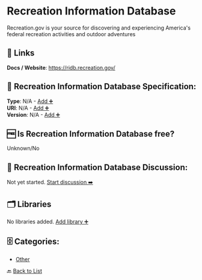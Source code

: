 # Recreation Information Database

Recreation.gov is your source for discovering and experiencing America's federal recreation activities and outdoor adventures

##  🔗 Links
**Docs / Website**: https://ridb.recreation.gov/

## 🧬 Recreation Information Database Specification:
**Type**: N/A - [Add ➕](https://github.com/apis-list/apis-list/edit/main/apis/recreation-information-database/recreation-information-database.yaml)  
**URI**: N/A - [Add ➕](https://github.com/apis-list/apis-list/edit/main/apis/recreation-information-database/recreation-information-database.yaml)  
**Version**: N/A - [Add ➕](https://github.com/apis-list/apis-list/edit/main/apis/recreation-information-database/recreation-information-database.yaml)

## 🆓 Is Recreation Information Database free?
 Unknown/No 

## 💬 Recreation Information Database Discussion:
Not yet started. [Start discussion ➡️](https://github.com/apis-list/apis-list/discussions/new)

## 🗂️ Libraries

No libraries added. [Add library ➕](https://github.com/apis-list/apis-list/edit/main/apis/recreation-information-database/recreation-information-database.yaml)    


## 🗄️ Categories:
- [Other](https://github.com/apis-list/apis-list#other-)

🔙  [Back to List](https://github.com/apis-list/apis-list)
